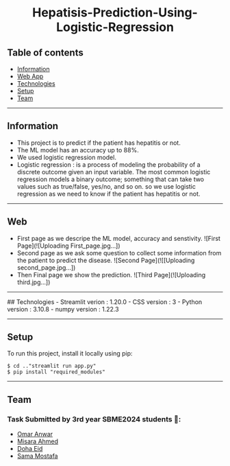 <center>  <h1> Hepatisis-Prediction-Using-Logistic-Regression </h1>
</center>

## Table of contents
* [Information](#information)
* [Web App](#Web)
* [Technologies](#technologies)
* [Setup](#setup)
* [Team](#team)

<hr>

## Information
- This project is to predict if the patient has hepatitis or not.
- The ML model has an accuracy up to 88%.
- We used logistic regression model.
- Logistic regression : is a process of modeling the probability of a discrete outcome given an input variable. The most common logistic regression models a binary outcome; something that can take two values such as true/false, yes/no, and so on. so we use logistic regression as we need to know if the patient has hepatitis or not.


<hr>

## Web 
- First page as we descripe the ML model, accuracy and senstivity.
![First Page](![Uploading First_page.jpg…])
- Second page as we ask some question to collect some information from the patient to predict the disease.
![Second Page](![[Uploading second_page.jpg…])
- Then Final page we show the prediction.
![Third Page](![Uploading third.jpg…])


<hr>
## Technologies
- Streamlit verion : 1.20.0
- CSS version : 3
- Python version : 3.10.8
- numpy version : 1.22.3


<hr>

## Setup
To run this project, install it locally using pip:

```
$ cd .."streamlit run app.py"
$ pip install "required_modules"
```
<hr>


## Team
### Task Submitted by 3rd year SBME2024 students 💉:
* [Omar Anwar](https://github.com/omaranwar21) 
* [Misara Ahmed](https://github.com/Misara-Ahmed) 
* [Doha Eid](https://github.com/doha-eid)
* [Sama Mostafa](https://github.com/SamaMostafa1) 





